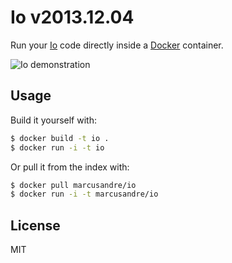 
# Io v2013.12.04

  Run your [Io](http://http://iolanguage.org/) code directly inside a [Docker](http://docker.io/) container.

  ![Io demonstration](https://raw.github.com/marcusandre/docker-io/master/docker-io.gif)

## Usage

  Build it yourself with:

```sh
$ docker build -t io .
$ docker run -i -t io
```

  Or pull it from the index with:

```sh
$ docker pull marcusandre/io
$ docker run -i -t marcusandre/io
```

## License

  MIT
